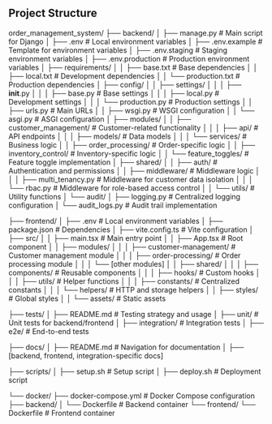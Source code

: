 ## Project Structure

order_management_system/
├── backend/
│   ├── manage.py                     # Main script for Django
│   ├── .env                          # Local environment variables
│   ├── .env.example                  # Template for environment variables
│   ├── .env.staging                  # Staging environment variables
│   ├── .env.production               # Production environment variables
│   ├── requirements/
│   │   ├── base.txt                  # Base dependencies
│   │   ├── local.txt                 # Development dependencies
│   │   └── production.txt            # Production dependencies
│   ├── config/
│   │   ├── settings/
│   │   │   ├── __init__.py
│   │   │   ├── base.py               # Base settings
│   │   │   ├── local.py              # Development settings
│   │   │   └── production.py         # Production settings
│   │   ├── urls.py                   # Main URLs
│   │   ├── wsgi.py                   # WSGI configuration
│   │   └── asgi.py                   # ASGI configuration
│   ├── modules/
│   │   ├── customer_management/      # Customer-related functionality
│   │   │   ├── api/                  # API endpoints
│   │   │   ├── models/               # Data models
│   │   │   └── services/             # Business logic
│   │   ├── order_processing/         # Order-specific logic
│   │   ├── inventory_control/        # Inventory-specific logic
│   │   └── feature_toggles/          # Feature toggle implementation
│   ├── shared/
│   │   ├── auth/                     # Authentication and permissions
│   │   ├── middleware/               # Middleware logic
│   │   │   ├── multi_tenancy.py      # Middleware for customer data isolation
│   │   │   └── rbac.py               # Middleware for role-based access control
│   │   └── utils/                    # Utility functions
│   └── audit/
│       ├── logging.py                # Centralized logging configuration
│       └── audit_logs.py             # Audit trail implementation

├── frontend/
│   ├── .env                          # Local environment variables
│   ├── package.json                  # Dependencies
│   ├── vite.config.ts                # Vite configuration
│   ├── src/
│   │   ├── main.tsx                  # Main entry point
│   │   ├── App.tsx                   # Root component
│   │   ├── modules/
│   │   │   ├── customer-management/  # Customer management module
│   │   │   ├── order-processing/     # Order processing module
│   │   │   └── [other modules]
│   │   ├── shared/
│   │   │   ├── components/           # Reusable components
│   │   │   ├── hooks/                # Custom hooks
│   │   │   ├── utils/                # Helper functions
│   │   │   ├── constants/            # Centralized constants
│   │   │   └── helpers/              # HTTP and storage helpers
│   │   ├── styles/                   # Global styles
│   │   └── assets/                   # Static assets

├── tests/
│   ├── README.md                     # Testing strategy and usage
│   ├── unit/                         # Unit tests for backend/frontend
│   ├── integration/                  # Integration tests
│   ├── e2e/                          # End-to-end tests

├── docs/
│   ├── README.md                     # Navigation for documentation
│   ├── [backend, frontend, integration-specific docs]

├── scripts/
│   ├── setup.sh                      # Setup script
│   ├── deploy.sh                     # Deployment script

└── docker/
    ├── docker-compose.yml            # Docker Compose configuration
    ├── backend/
    │   └── Dockerfile                # Backend container
    └── frontend/
        └── Dockerfile                # Frontend container
